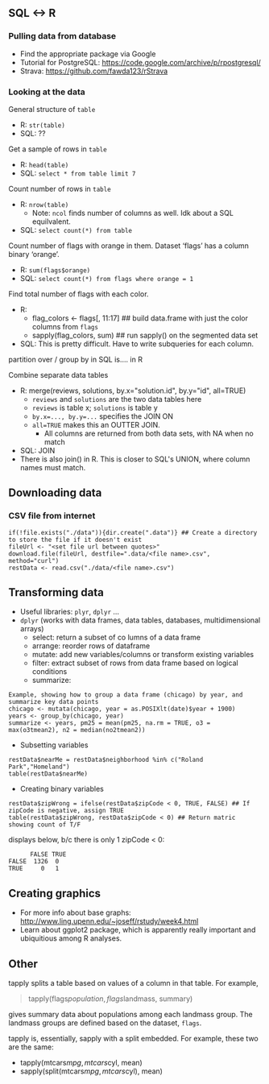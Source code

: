 ## SQL <-> R

### Pulling data from database

* Find the appropriate package via Google
* Tutorial for PostgreSQL: https://code.google.com/archive/p/rpostgresql/
* Strava: https://github.com/fawda123/rStrava

### Looking at the data

General structure of `table`

* R: `str(table)`
* SQL: ??

Get a sample of rows in `table`

* R: `head(table)`
* SQL: `select * from table limit 7`

Count number of rows in `table`

* R: `nrow(table)`
  * Note: `ncol` finds number of columns as well. Idk about a SQL equilvalent.
* SQL: `select count(*) from table`

Count number of flags with orange in them. Dataset ‘flags’ has a column binary ‘orange’.

* R: `sum(flags$orange)`
* SQL: `select count(*) from flags where orange = 1`

Find total number of flags with each color.

* R: 
  * flag_colors <- flags[, 11:17] ## build data.frame with just the color columns from `flags`
  * sapply(flag_colors, sum) ## run sapply() on the segmented data set
* SQL: This is pretty difficult. Have to write subqueries for each column.


partition over / group by in SQL is…. in R

Combine separate data tables

* R: merge(reviews, solutions, by.x="solution.id", by.y="id", all=TRUE)
  * `reviews` and `solutions` are the two data tables here
  * `reviews` is table x; `solutions` is table y
  * `by.x=..., by.y=...` specifies the JOIN ON
  * `all=TRUE` makes this an OUTTER JOIN. 
    * All columns are returned from both data sets, with NA when no match
* SQL: JOIN
* There is also join() in R. This is closer to SQL's UNION, where column names must match.

## Downloading data

### CSV file from internet

```
if(!file.exists("./data")){dir.create(".data")} ## Create a directory to store the file if it doesn't exist
fileUrl <- "<set file url between quotes>"
download.file(fileUrl, destfile=".data/<file name>.csv", method="curl")
restData <- read.csv("./data/<file name>.csv")
```

## Transforming data

* Useful libraries: `plyr`, `dplyr` ...
* `dplyr` (works with data frames, data tables, databases, multidimensional arrays)
  * select: return a subset of co lumns of a data frame
  * arrange: reorder rows of dataframe
  * mutate: add new variables/columns or transform existing variables
  * filter: extract subset of rows from data frame based on logical conditions
  * summarize: 
```
Example, showing how to group a data frame (chicago) by year, and summarize key data points
chicago <- mutata(chicago, year = as.POSIXlt(date)$year + 1900)
years <- group_by(chicago, year)
summarize <- years, pm25 = mean(pm25, na.rm = TRUE, o3 = max(o3tmean2), n2 = median(no2tmean2))
```



* Subsetting variables
```
restData$nearMe = restData$neighborhood %in% c("Roland Park","Homeland")
table(restData$nearMe)
```

* Creating binary variables
```
restData$zipWrong = ifelse(restData$zipCode < 0, TRUE, FALSE) ## If zipCode is negative, assign TRUE
table(restData$zipWrong, restData$zipCode < 0) ## Return matric showing count of T/F 
```

displays below, b/c there is only 1 zipCode < 0:
```
      FALSE TRUE
FALSE  1326  0
TRUE     0   1
```

## Creating graphics

* For more info about base graphs: http://www.ling.upenn.edu/~joseff/rstudy/week4.html
* Learn about ggplot2 package, which is apparently really important and ubiquitious among R analyses.

## Other

tapply splits a table based on values of a column in that table. For example,

> tapply(flags$population, flags$landmass, summary)

gives summary data about populations among each landmass group. The landmass groups are defined based on the dataset, `flags`.



tapply is, essentially, sapply with a split embedded. For example, these two are the same:
* tapply(mtcars$mpg, mtcars$cyl, mean)
* sapply(split(mtcars$mpg, mtcars$cyl), mean)
